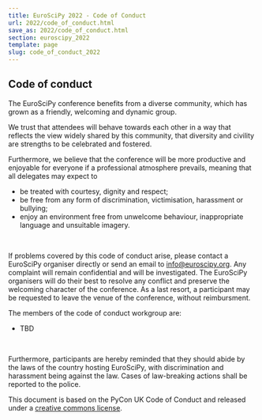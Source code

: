 ```yaml
---
title: EuroSciPy 2022 - Code of Conduct
url: 2022/code_of_conduct.html
save_as: 2022/code_of_conduct.html
section: euroscipy_2022
template: page
slug: code_of_conduct_2022
---
```


## Code of conduct

The EuroSciPy conference benefits from a diverse community, which has grown
as a friendly, welcoming and dynamic group.

We trust that attendees will behave towards each other in a way that
reflects the view widely shared by this community, that diversity and
civility are strengths to be celebrated and fostered.

Furthermore, we believe that the conference will be more productive and
enjoyable for everyone if a professional atmosphere prevails, meaning
that all delegates may expect to

- be treated with courtesy, dignity and respect;
- be free from any form of discrimination, victimisation, harassment or bullying;
- enjoy an environment free from unwelcome behaviour, inappropriate language and unsuitable imagery.

</br>

If problems covered by this code of conduct arise, please contact a
EuroSciPy organiser directly or send an email to [info@euroscipy.org](mailto:info@euroscipy.org).
Any complaint will remain confidential and will be investigated. The EuroSciPy
organisers will do their best to resolve any conflict and preserve the
welcoming character of the conference. As a last resort, a participant
may be requested to leave the venue of the conference, without
reimbursment.

The members of the code of conduct workgroup are:

- TBD

</br>

Furthermore, participants are hereby reminded that they should abide by
the laws of the country hosting EuroSciPy, with discrimination and
harassment being against the law. Cases of law-breaking actions shall be
reported to the police.

This document is based on the PyCon UK Code of Conduct and released under
a [creative commons license](http://creativecommons.org/licenses/by-nc-sa/3.0/).
